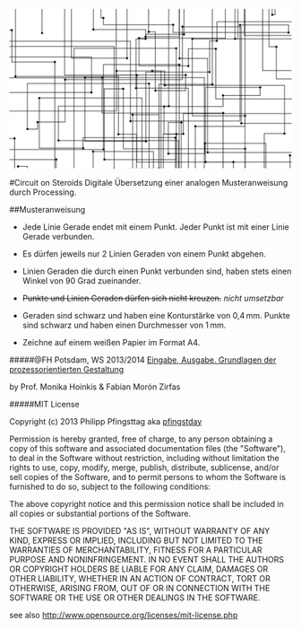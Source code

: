 ![image](screenshot.png)

#Circuit on Steroids
Digitale Übersetzung einer analogen Musteranweisung durch Processing.

##Musteranweisung
 
* Jede Linie Gerade endet mit einem Punkt. Jeder Punkt ist mit einer Linie Gerade verbunden.

* Es dürfen jeweils nur 2 Linien Geraden von einem Punkt abgehen. 

* Linien Geraden die durch einen Punkt verbunden sind, 
haben stets einen Winkel von 90 Grad zueinander.

* ~~Punkte und Linien Geraden dürfen sich nicht kreuzen.~~ *nicht umsetzbar*

* Geraden sind schwarz und haben eine Konturstärke von 0,4 mm.
Punkte sind schwarz und haben einen Durchmesser von 1 mm.

* Zeichne auf einem weißen Papier im Format A4.

#####@FH Potsdam, WS 2013/2014 
[Eingabe, Ausgabe. Grundlagen der prozessorientierten Gestaltung](https://incom.org/workspace/4693)

by Prof. Monika Hoinkis & Fabian Morón Zirfas

#####MIT License

Copyright (c) 2013 Philipp Pfingsttag aka [pfingstday](https://github.com/pfingstday)

Permission is hereby granted, free of charge, to any person obtaining a copy of
this software and associated documentation files (the "Software"), to deal in
the Software without restriction, including without limitation the rights to
use, copy, modify, merge, publish, distribute, sublicense, and/or sell copies of
the Software, and to permit persons to whom the Software is furnished to do so,
subject to the following conditions:

The above copyright notice and this permission notice shall be included in all
copies or substantial portions of the Software.

THE SOFTWARE IS PROVIDED "AS IS", WITHOUT WARRANTY OF ANY KIND, EXPRESS OR
IMPLIED, INCLUDING BUT NOT LIMITED TO THE WARRANTIES OF MERCHANTABILITY, FITNESS
FOR A PARTICULAR PURPOSE AND NONINFRINGEMENT. IN NO EVENT SHALL THE AUTHORS OR
COPYRIGHT HOLDERS BE LIABLE FOR ANY CLAIM, DAMAGES OR OTHER LIABILITY, WHETHER
IN AN ACTION OF CONTRACT, TORT OR OTHERWISE, ARISING FROM, OUT OF OR IN
CONNECTION WITH THE SOFTWARE OR THE USE OR OTHER DEALINGS IN THE SOFTWARE.

see also <http://www.opensource.org/licenses/mit-license.php>